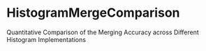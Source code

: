 # HistogramMergeComparison

Quantitative Comparison of the Merging Accuracy across Different Histogram Implementations
